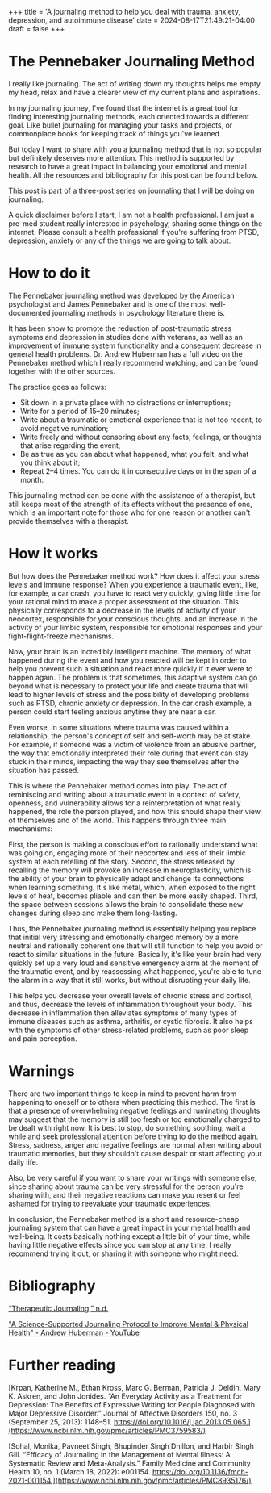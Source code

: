 +++
title = 'A journaling method to help you deal with trauma, anxiety, depression, and autoimmune disease'
date = 2024-08-17T21:49:21-04:00
draft = false
+++
# The Pennebaker Journaling Method
I really like journaling. 
The act of writing down my thoughts helps me empty my head, relax and have a clearer view of my current plans and aspirations.

In my journaling journey, I've found that the internet is a great tool for finding interesting journaling methods, each oriented towards a different goal. 
Like bullet journaling for managing your tasks and projects, or commonplace books for keeping track of things you've learned. 
 
But today I want to share with you a journaling method that is not so popular but definitely deserves more attention. This method is supported by research to have a great impact in balancing your emotional and mental health. All the resources and bibliography for this post can be found below.

This post is part of a three-post series on journaling that I will be doing on journaling.

A quick disclaimer before I start, I am not a health professional. I am just a pre-med student really interested in psychology, sharing some things on the internet. Please consult a health professional if you're suffering from PTSD, depression, anxiety or any of the things we are going to talk about.


# How to do it
The Pennebaker journaling method was developed by the American psychologist and James Pennebaker and is one of the most well-documented journaling methods in psychology literature there is.

It has been show to promote the reduction of post-traumatic stress symptoms and depression in studies done with veterans, as well as an improvement of immune system functionality and a consequent decrease in general health problems. Dr. Andrew Huberman has a full video on the Pennebaker method which I really recommend watching, and can be found together with the other sources. 

The practice goes as follows:
- Sit down in a private place with no distractions or interruptions;
- Write for a period of 15–20 minutes;
- Write about a traumatic or emotional experience that is not too recent, to avoid negative rumination;
- Write freely and without censoring about any facts, feelings, or thoughts that arise regarding the event;
- Be as true as you can about what happened, what you felt, and what you think about it;
- Repeat 2–4 times. You can do it in consecutive days or in the span of a month.

This journaling method can be done with the assistance of a therapist, but still keeps most of the strength of its effects without the presence of one, which is an important note for those who for one reason or another can't provide themselves with a therapist.

# How it works
But how does the Pennebaker method work? How does it affect your stress levels and immune response? When you experience a traumatic event, like, for example, a car crash, you have to react very quickly, giving little time for your rational mind to make a proper assessment of the situation. This physically corresponds to a decrease in the levels of activity of your neocortex, responsible for your conscious thoughts, and an increase in the activity of your limbic system, responsible for emotional responses and your fight-flight-freeze mechanisms. 

Now, your brain is an incredibly intelligent machine. The memory of what happened during the event and how you reacted will be kept in order to help you prevent such a situation and react more quickly if it ever were to happen again. The problem is that sometimes, this adaptive system can go beyond what is necessary to protect your life and create trauma that will lead to higher levels of stress and the possibility of developing problems such as PTSD, chronic anxiety or depression. In the car crash example, a person could start feeling anxious anytime they are near a car.

Even worse, in some situations where trauma was caused within a relationship, the person's concept of self and self-worth may be at stake. For example, if someone was a victim of violence from an abusive partner, the way that emotionally interpreted their role during that event can stay stuck in their minds, impacting the way they see themselves after the situation has passed.

This is where the Pennebaker method comes into play. The act of reminiscing and writing about a traumatic event in a context of safety, openness, and vulnerability allows for a reinterpretation of what really happened, the role the person played, and how this should shape their view of themselves and of the world. This happens through three main mechanisms:

First, the person is making a conscious effort to rationally understand what was going on, engaging more of their neocortex and less of their limbic system at each retelling of the story. Second, the stress released by recalling the memory will provoke an increase in neuroplasticity, which is the ability of your brain to physically adapt and change its connections when learning something. It's like metal, which, when exposed to the right levels of heat, becomes pliable and can then be more easily shaped. Third, the space between sessions allows the brain to consolidate these new changes during sleep and make them long-lasting.

Thus, the Pennebaker journaling method is essentially helping you replace that initial very stressing and emotionally charged memory by a more neutral and rationally coherent one that will still function to help you avoid or react to similar situations in the future. Basically, it's like your brain had very quickly set up a very loud and sensitive emergency alarm at the moment of the traumatic event, and by reassessing what happened, you're able to tune the alarm in a way that it still works, but without disrupting your daily life.

This helps you decrease your overall levels of chronic stress and cortisol, and thus, decrease the levels of inflammation throughout your body. This decrease in inflammation then alleviates symptoms of many types of immune diseases such as asthma, arthritis, or cystic fibrosis. It also helps with the symptoms of other stress-related problems, such as poor sleep and pain perception.

# Warnings
There are two important things to keep in mind to prevent harm from happening to oneself or to others when practicing this method. The first is that a presence of overwhelming negative feelings and ruminating thoughts may suggest that the memory is still too fresh or too emotionally charged to be dealt with right now. It is best to stop, do something soothing, wait a while and seek professional attention before trying to do the method again. Stress, sadness, anger and negative feelings are normal when writing about traumatic memories, but they shouldn't cause despair or start affecting your daily life.

Also, be very careful if you want to share your writings with someone else, since sharing about trauma can be very stressful for the person you're sharing with, and their negative reactions can make you resent or feel ashamed for trying to reevaluate your traumatic experiences.

In conclusion, the Pennebaker method is a short and resource-cheap journaling system that can have a great impact in your mental health and well-being. It costs basically nothing except a little bit of your time, while having little negative effects since you can stop at any time. I really recommend trying it out, or sharing it with someone who might need.


# Bibliography
[“Therapeutic Journaling,” n.d.](https://www.va.gov/WHOLEHEALTHLIBRARY/docs/Therapeutic-Journaling.pdf)

["A Science-Supported Journaling Protocol to Improve Mental & Physical Health" - Andrew Huberman - YouTube](https://www.youtube.com/watch?v=wAZn9dF3XTo)

# Further reading
[Krpan, Katherine M., Ethan Kross, Marc G. Berman, Patricia J. Deldin, Mary K. Askren, and John Jonides. “An Everyday Activity as a Treatment for Depression: The Benefits of Expressive Writing for People Diagnosed with Major Depressive Disorder.” Journal of Affective Disorders 150, no. 3 (September 25, 2013): 1148–51. https://doi.org/10.1016/j.jad.2013.05.065.](https://www.ncbi.nlm.nih.gov/pmc/articles/PMC3759583/)

[Sohal, Monika, Pavneet Singh, Bhupinder Singh Dhillon, and Harbir Singh Gill. “Efficacy of Journaling in the Management of Mental Illness: A Systematic Review and Meta-Analysis.” Family Medicine and Community Health 10, no. 1 (March 18, 2022): e001154. https://doi.org/10.1136/fmch-2021-001154.](https://www.ncbi.nlm.nih.gov/pmc/articles/PMC8935176/)


